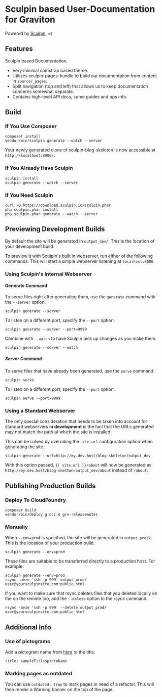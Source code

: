 Sculpin based User-Documentation for Graviton
==================================

Powered by [Sculpin](http://sculpin.io). =)

Features
--------

Sculpin based Documentation.

 * Very minimal comstrap based theme.
 * Utilizes sculpin-pages-bundle to build our documentation from content in ``source/_pages``.
 * Split navigation (top and left) that allows us to keep documentation concerns somewhat separate.
 * Contains high-level API docs, some guides and ops info.

Build
-----

### If You Use Composer

    composer install
    vendor/bin/sculpin generate --watch --server

Your newly generated clone of sculpin-blog-skeleton is now
accessible at `http://localhost:8000/`.

### If You Already Have Sculpin

    sculpin install
    sculpin generate --watch --server

### If You Need Sculpin

    curl -O https://download.sculpin.io/sculpin.phar
    php sculpin.phar install
    php sculpin.phar generate --watch --server


Previewing Development Builds
-----------------------------

By default the site will be generated in `output_dev/`. This is the location
of your development build.

To preview it with Sculpin's built in webserver, run either of the following
commands. This will start a simple webserver listening at `localhost:8000`.

### Using Sculpin's Internal Webserver

#### Generate Command

To serve files right after generating them, use the `generate` command with
the `--server` option:

    sculpin generate --server

To listen on a different port, specify the `--port` option:

    sculpin generate --server --port=9999

Combine with `--watch` to have Sculpin pick up changes as you make them:

    sculpin generate --server --watch


##### Server Command

To serve files that have already been generated, use the `serve` command:

    sculpin serve

To listen on a different port, specify the `--port` option:

    sculpin serve --port=9999


### Using a Standard Webserver

The only special consideration that needs to be taken into account for standard
webservers **in development** is the fact that the URLs generated may not match
the path at which the site is installed.

This can be solved by overriding the `site.url` configuration option when
generating the site.

    sculpin generate --url=http://my.dev.host/blog-skeleton/output_dev

With this option passed, `{{ site.url }}/about` will now be generated as
`http://my.dev.host/blog-skelton/output_dev/about` instead of `/about`.


Publishing Production Builds
----------------------------

### Deploy To CloudFoundry

    composer build
    vendor/bin/deploy g:d:c:d grv-releasenotes

### Manually

When `--env=prod` is specified, the site will be generated in `output_prod/`. This
is the location of your production build.

    sculpin generate --env=prod

These files are suitable to be transferred directly to a production host. For example:

    sculpin generate --env=prod
    rsync -avze 'ssh -p 999' output_prod/ user@yoursculpinsite.com:public_html

If you want to make sure that rsync deletes files that you deleted locally on the on the remote too, add the `--delete` option to the rsync command:

    rsync -avze 'ssh -p 999' --delete output_prod/ user@yoursculpinsite.com:public_html
    
Additional Info
---------------

### Use of pictograms
Add a pictogram name from [here](http://swisscom-bootstrap.nova.scapp.io/index.html) to the title:

`title: sampleTitle$pictoName`


### Marking pages as outdated

You can use ``outdated: true`` to mark pages in need of a refactor. This will then render a Warning banner on the top of the page.
